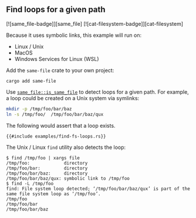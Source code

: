## Find loops for a given path

[![same_file-badge]][same_file] [![cat-filesystem-badge]][cat-filesystem]

Because it uses symbolic links, this example will run on:

* Linux / Unix
* MacOS
* Windows Services for Linux (WSL)

Add the `same-file` crate to your own project:

```
cargo add same-file
```

Use [`same_file::is_same_file`] to detect loops for a given path.
For example, a loop could be created on a Unix system via symlinks:

```bash
mkdir -p /tmp/foo/bar/baz
ln -s /tmp/foo/  /tmp/foo/bar/baz/qux
```

The following would assert that a loop exists.

```rust,no_run
{{#include examples/find-fs-loops.rs}}
```

The Unix / Linux `find` utility also detects the loop:

```
$ find /tmp/foo | xargs file
/tmp/foo:             directory
/tmp/foo/bar:         directory
/tmp/foo/bar/baz:     directory
/tmp/foo/bar/baz/qux: symbolic link to /tmp/foo
$ find -L /tmp/foo
find: File system loop detected; ‘/tmp/foo/bar/baz/qux’ is part of the same file system loop as ‘/tmp/foo’.
/tmp/foo
/tmp/foo/bar
/tmp/foo/bar/baz
```

[`same_file::is_same_file`]: https://docs.rs/same-file/*/same_file/fn.is_same_file.html
